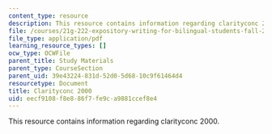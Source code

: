 ```yaml
---
content_type: resource
description: This resource contains information regarding clarityconc 2000.
file: /courses/21g-222-expository-writing-for-bilingual-students-fall-2002/eecf9108f8e886f7fe9ca9881ccef8e4_MIT21G_222F02_clarity2000.pdf
file_type: application/pdf
learning_resource_types: []
ocw_type: OCWFile
parent_title: Study Materials
parent_type: CourseSection
parent_uid: 39e43224-831d-52d0-5d68-10c9f61464d4
resourcetype: Document
title: Clarityconc 2000
uid: eecf9108-f8e8-86f7-fe9c-a9881ccef8e4
---
```

This resource contains information regarding clarityconc 2000.

